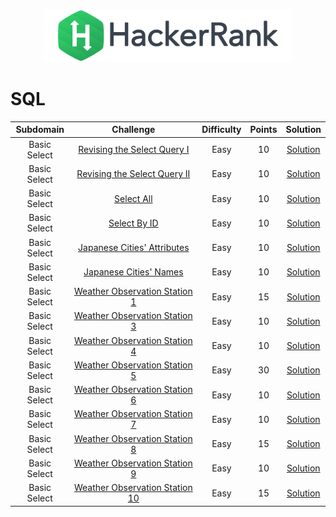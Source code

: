 <p align="center">
    <a href="https://www.hackerrank.com/DavidODW">
        <img height=85 src="hackerrank.svg">
    </a>
</p>

# SQL

|  Subdomain   |                                                Challenge                                                | Difficulty | Points |                             Solution                              |
| :----------: | :-----------------------------------------------------------------------------------------------------: | :--------: | :----: | :---------------------------------------------------------------: |
| Basic Select |     [Revising the Select Query I](https://www.hackerrank.com/challenges/revising-the-select-query)      |    Easy    |   10   |   [Solution](SQL/Basic%20Select/revising-the-select-query.sql)    |
| Basic Select |    [Revising the Select Query II](https://www.hackerrank.com/challenges/revising-the-select-query-2)    |    Easy    |   10   |  [Solution](SQL/Basic%20Select/revising-the-select-query-2.sql)   |
| Basic Select |                   [Select All](https://www.hackerrank.com/challenges/select-all-sql)                    |    Easy    |   10   |           [Solution](SQL/Basic%20Select/select-all.sql)           |
| Basic Select |                   [Select By ID](https://www.hackerrank.com/challenges/select-by-id)                    |    Easy    |   10   |          [Solution](SQL/Basic%20Select/select-by-id.sql)          |
| Basic Select |     [Japanese Cities' Attributes](https://www.hackerrank.com/challenges/japanese-cities-attributes)     |    Easy    |   10   |   [Solution](SQL/Basic%20Select/japanese-cities-attributes.sql)   |
| Basic Select |          [Japanese Cities' Names](https://www.hackerrank.com/challenges/japanese-cities-name)           |    Easy    |   10   |      [Solution](SQL/Basic%20Select/japanese-cities-name.sql)      |
| Basic Select |  [Weather Observation Station 1](https://www.hackerrank.com/challenges/weather-observation-station-1/)  |    Easy    |   15   | [Solution](SQL/Basic%20Select/weather-observation-station-1.sql)  |
| Basic Select |  [Weather Observation Station 3](https://www.hackerrank.com/challenges/weather-observation-station-3/)  |    Easy    |   10   | [Solution](SQL/Basic%20Select/weather-observation-station-3.sql)  |
| Basic Select |  [Weather Observation Station 4](https://www.hackerrank.com/challenges/weather-observation-station-4/)  |    Easy    |   10   | [Solution](SQL/Basic%20Select/weather-observation-station-4.sql)  |
| Basic Select |  [Weather Observation Station 5](https://www.hackerrank.com/challenges/weather-observation-station-5/)  |    Easy    |   30   | [Solution](SQL/Basic%20Select/weather-observation-station-5.sql)  |
| Basic Select |  [Weather Observation Station 6](https://www.hackerrank.com/challenges/weather-observation-station-6/)  |    Easy    |   10   | [Solution](SQL/Basic%20Select/weather-observation-station-6.sql)  |
| Basic Select |  [Weather Observation Station 7](https://www.hackerrank.com/challenges/weather-observation-station-7/)  |    Easy    |   10   | [Solution](SQL/Basic%20Select/weather-observation-station-7.sql)  |
| Basic Select |  [Weather Observation Station 8](https://www.hackerrank.com/challenges/weather-observation-station-8/)  |    Easy    |   15   | [Solution](SQL/Basic%20Select/weather-observation-station-8.sql)  |
| Basic Select |  [Weather Observation Station 9](https://www.hackerrank.com/challenges/weather-observation-station-9/)  |    Easy    |   10   | [Solution](SQL/Basic%20Select/weather-observation-station-9.sql)  |
| Basic Select | [Weather Observation Station 10](https://www.hackerrank.com/challenges/weather-observation-station-10/) |    Easy    |   15   | [Solution](SQL/Basic%20Select/weather-observation-station-10.sql) |
